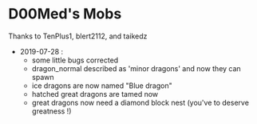 # D00Med's Mobs

Thanks to TenPlus1, blert2112, and taikedz

* 2019-07-28 :
  * some little bugs corrected
  * dragon_normal described as 'minor dragons' and now they can spawn
  * ice dragons are now named "Blue dragon"
  * hatched great dragons are tamed now
  * great dragons now need a diamond block nest (you've to deserve greatness !)
